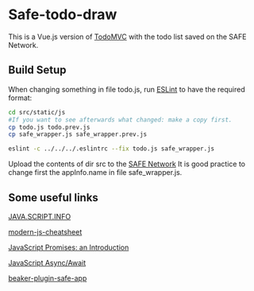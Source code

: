 # Safe-todo-draw
This is a Vue.js version of [TodoMVC](http://todomvc.com) with the todo list saved on the SAFE Network.

## Build Setup

When changing something in file todo.js, run [ESLint](https://eslint.org/docs/user-guide/getting-started) to have the required format:
``` bash
cd src/static/js
#If you want to see afterwards what changed: make a copy first.
cp todo.js todo.prev.js
cp safe_wrapper.js safe_wrapper.prev.js

eslint -c ../../../.eslintrc --fix todo.js safe_wrapper.js


```

Upload the contents of dir src to the [SAFE Network](https://maidsafe.net)
It is good practice to change first the appInfo.name in file safe_wrapper.js.

## Some useful links

[JAVA.SCRIPT.INFO](https://javascript.info)

[modern-js-cheatsheet](https://github.com/mbeaudru/modern-js-cheatsheet)

[JavaScript Promises: an Introduction](https://developers.google.com/web/fundamentals/getting-started/primers/promises)

[JavaScript Async/Await](https://hackernoon.com/6-reasons-why-javascripts-async-await-blows-promises-away-tutorial-c7ec10518dd9)

[beaker-plugin-safe-app](http://docs.maidsafe.net/beaker-plugin-safe-app/)


